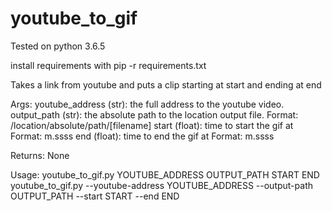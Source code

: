 # youtube_to_gif
Tested on python 3.6.5

install requirements with pip -r requirements.txt

Takes a link from youtube and puts a clip starting at start and ending at end

Args:
    youtube_address (str): the full address to the youtube video.
    output_path (str): the absolute path to the location output file.
        Format: /location/absolute/path/[filename]
    start (float): time to start the gif at
        Format: m.ssss
    end (float): time to end the gif at
        Format: m.ssss

Returns:
    None

Usage:       youtube_to_gif.py YOUTUBE_ADDRESS OUTPUT_PATH START END
             youtube_to_gif.py --youtube-address YOUTUBE_ADDRESS --output-path OUTPUT_PATH --start START --end END
